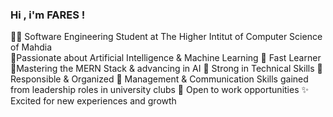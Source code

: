 ### Hi , i'm FARES !
👨‍🎓 Software Engineering Student at The Higher Intitut of Computer Science of Mahdia  
🔧Passionate about Artificial Intelligence & Machine Learning
🚀 Fast Learner
🚀Mastering the MERN Stack & advancing in AI
🔧 Strong in Technical Skills
🎯 Responsible & Organized
🤝 Management & Communication Skills gained from leadership roles in university clubs
🌱 Open to work opportunities
✨ Excited for new experiences and growth
